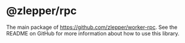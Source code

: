 # @zlepper/rpc
The main package of https://github.com/zlepper/worker-rpc. See the README on GitHub 
for more information about how to use this library.
